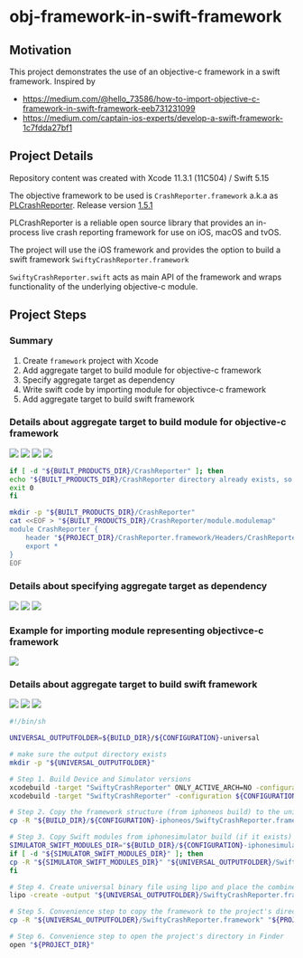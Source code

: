 # obj-framework-in-swift-framework

## Motivation

This project demonstrates the use of an objective-c framework in a swift framework. Inspired by
- https://medium.com/@hello_73586/how-to-import-objective-c-framework-in-swift-framework-eeb731231099
- https://medium.com/captain-ios-experts/develop-a-swift-framework-1c7fdda27bf1

## Project Details

Repository content was created with Xcode 11.3.1 (11C504) / Swift 5.15

The objective framework to be used is `CrashReporter.framework` a.k.a as [PLCrashReporter](https://github.com/microsoft/plcrashreporter). Release version [1.5.1](https://github.com/microsoft/plcrashreporter/releases/download/1.5.1/PLCrashReporter-1.5.1.zip)

PLCrashReporter is a reliable open source library that provides an in-process live crash reporting framework for use on iOS, macOS and tvOS.

The project will use the iOS framework and provides the option to build a swift framework `SwiftyCrashReporter.framework`

`SwiftyCrashReporter.swift` acts as main API of the framework and wraps functionality of the underlying objective-c module.

## Project Steps

### Summary

1. Create `framework` project with Xcode
2. Add aggregate target to build module for objective-c framework
3. Specify aggregate target as dependency
4. Write swift code by importing module for objectivce-c framework
5. Add aggregate target to build swift framework

### Details about aggregate target to build module for objective-c framework

![](./readme-resources/1.png)
![](./readme-resources/2.png)
![](./readme-resources/3.png)
![](./readme-resources/4.png)

```bash
if [ -d "${BUILT_PRODUCTS_DIR}/CrashReporter" ]; then
echo "${BUILT_PRODUCTS_DIR}/CrashReporter directory already exists, so skipping the rest of the script."
exit 0
fi

mkdir -p "${BUILT_PRODUCTS_DIR}/CrashReporter"
cat <<EOF > "${BUILT_PRODUCTS_DIR}/CrashReporter/module.modulemap"
module CrashReporter {
    header "${PROJECT_DIR}/CrashReporter.framework/Headers/CrashReporter.h"
    export *
}
EOF
```

### Details about specifying aggregate target as dependency

![](./readme-resources/5.png)
![](./readme-resources/6.png)
![](./readme-resources/7.png)


### Example for importing module representing objectivce-c framework

![](./readme-resources/code.png)

### Details about aggregate target to build swift framework

![](./readme-resources/8.png)
![](./readme-resources/9.png)
![](./readme-resources/10.png)

```bash
#!/bin/sh

UNIVERSAL_OUTPUTFOLDER=${BUILD_DIR}/${CONFIGURATION}-universal

# make sure the output directory exists
mkdir -p "${UNIVERSAL_OUTPUTFOLDER}"

# Step 1. Build Device and Simulator versions
xcodebuild -target "SwiftyCrashReporter" ONLY_ACTIVE_ARCH=NO -configuration ${CONFIGURATION} -sdk iphoneos  BUILD_DIR="${BUILD_DIR}" BUILD_ROOT="${BUILD_ROOT}" clean build
xcodebuild -target "SwiftyCrashReporter" -configuration ${CONFIGURATION} -sdk iphonesimulator ONLY_ACTIVE_ARCH=NO BUILD_DIR="${BUILD_DIR}" BUILD_ROOT="${BUILD_ROOT}" clean build

# Step 2. Copy the framework structure (from iphoneos build) to the universal folder
cp -R "${BUILD_DIR}/${CONFIGURATION}-iphoneos/SwiftyCrashReporter.framework" "${UNIVERSAL_OUTPUTFOLDER}/"

# Step 3. Copy Swift modules from iphonesimulator build (if it exists) to the copied framework directory
SIMULATOR_SWIFT_MODULES_DIR="${BUILD_DIR}/${CONFIGURATION}-iphonesimulator/SwiftyCrashReporter.framework/Modules/SwiftyCrashReporter.swiftmodule/."
if [ -d "${SIMULATOR_SWIFT_MODULES_DIR}" ]; then
cp -R "${SIMULATOR_SWIFT_MODULES_DIR}" "${UNIVERSAL_OUTPUTFOLDER}/SwiftyCrashReporter.framework/Modules/SwiftyCrashReporter.swiftmodule"
fi

# Step 4. Create universal binary file using lipo and place the combined executable in the copied framework directory
lipo -create -output "${UNIVERSAL_OUTPUTFOLDER}/SwiftyCrashReporter.framework/SwiftyCrashReporter" "${BUILD_DIR}/${CONFIGURATION}-iphonesimulator/SwiftyCrashReporter.framework/SwiftyCrashReporter" "${BUILD_DIR}/${CONFIGURATION}-iphoneos/SwiftyCrashReporter.framework/SwiftyCrashReporter"

# Step 5. Convenience step to copy the framework to the project's directory
cp -R "${UNIVERSAL_OUTPUTFOLDER}/SwiftyCrashReporter.framework" "${PROJECT_DIR}"

# Step 6. Convenience step to open the project's directory in Finder
open "${PROJECT_DIR}"

```


